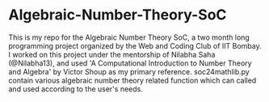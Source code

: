 # Algebraic-Number-Theory-SoC
This is my repo for the Algebraic Number Theory SoC, a two month long programming project organized by the Web and Coding Club of IIT Bombay. I worked on this project under the mentorship of Nilabha Saha (@Nilabha13), and used 'A Computational Introduction to Number Theory and Algebra' by Victor Shoup as my primary reference. soc24mathlib.py contain various algebraic number theory related function which can called and used according to the user's needs. 
